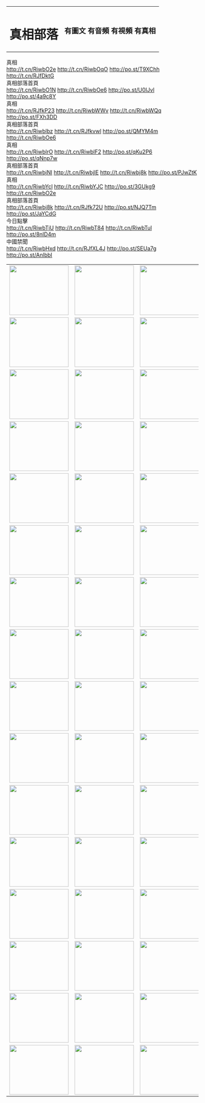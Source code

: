 <table>
<tr>

<td>
	<H1>真相部落</H1>
</td>
<td>
	<H3>有圖文 有音頻 有視頻 有真相</H3>
</td>
</tr>

</table>

<div class="linkbox"><div class="title">真相<div id="url">  <a href="http://t.cn/RiwbO2e" target=_blank>http://t.cn/RiwbO2e</a>    <a href="http://t.cn/RiwbOqO" target=_blank>http://t.cn/RiwbOqO</a>    <a href="http://po.st/T9XChh" target=_blank>http://po.st/T9XChh</a>    <a href="http://t.cn/RJfDktG" target=_blank>http://t.cn/RJfDktG</a>  </div></div><div class="title">真相部落首頁<div id="url">  <a href="http://t.cn/RiwbO1N" target=_blank>http://t.cn/RiwbO1N</a>    <a href="http://t.cn/RiwbOe6" target=_blank>http://t.cn/RiwbOe6</a>    <a href="http://po.st/U0IJvl" target=_blank>http://po.st/U0IJvl</a>    <a href="http://po.st/4a9c8Y" target=_blank>http://po.st/4a9c8Y</a>  </div></div><div class="title">真相<div id="url">  <a href="http://t.cn/RJfkP23" target=_blank>http://t.cn/RJfkP23</a>    <a href="http://t.cn/RiwbWWv" target=_blank>http://t.cn/RiwbWWv</a>    <a href="http://t.cn/RiwbWQq" target=_blank>http://t.cn/RiwbWQq</a>    <a href="http://po.st/FXh3DD" target=_blank>http://po.st/FXh3DD</a>  </div></div><div class="title">真相部落首頁<div id="url">  <a href="http://t.cn/Riwblbz" target=_blank>http://t.cn/Riwblbz</a>    <a href="http://t.cn/RJfkvwl" target=_blank>http://t.cn/RJfkvwl</a>    <a href="http://po.st/QMYM4m" target=_blank>http://po.st/QMYM4m</a>    <a href="http://t.cn/RiwbOe6" target=_blank>http://t.cn/RiwbOe6</a>  </div></div><div class="title">真相<div id="url">  <a href="http://t.cn/RiwblrO" target=_blank>http://t.cn/RiwblrO</a>    <a href="http://t.cn/RiwblF2" target=_blank>http://t.cn/RiwblF2</a>    <a href="http://po.st/qKu2P6" target=_blank>http://po.st/qKu2P6</a>    <a href="http://po.st/qNnp7w" target=_blank>http://po.st/qNnp7w</a>  </div></div><div class="title">真相部落首頁<div id="url">  <a href="http://t.cn/RiwbjNI" target=_blank>http://t.cn/RiwbjNI</a>    <a href="http://t.cn/RiwbjlE" target=_blank>http://t.cn/RiwbjlE</a>    <a href="http://t.cn/Riwbj8k" target=_blank>http://t.cn/Riwbj8k</a>    <a href="http://po.st/PJwZtK" target=_blank>http://po.st/PJwZtK</a>  </div></div><div class="title">真相<div id="url">  <a href="http://t.cn/RiwbYcl" target=_blank>http://t.cn/RiwbYcl</a>    <a href="http://t.cn/RiwbYJC" target=_blank>http://t.cn/RiwbYJC</a>    <a href="http://po.st/3GUkg9" target=_blank>http://po.st/3GUkg9</a>    <a href="http://t.cn/RiwbO2e" target=_blank>http://t.cn/RiwbO2e</a>  </div></div><div class="title">真相部落首頁<div id="url">  <a href="http://t.cn/Riwbj8k" target=_blank>http://t.cn/Riwbj8k</a>    <a href="http://t.cn/RJfk72U" target=_blank>http://t.cn/RJfk72U</a>    <a href="http://po.st/NJQ7Tm" target=_blank>http://po.st/NJQ7Tm</a>    <a href="http://po.st/JaYCdG" target=_blank>http://po.st/JaYCdG</a>  </div></div><div class="title">今日點擊<div id="url">  <a href="http://t.cn/RiwbTjU" target=_blank>http://t.cn/RiwbTjU</a>    <a href="http://t.cn/RiwbT84" target=_blank>http://t.cn/RiwbT84</a>    <a href="http://t.cn/RiwbTul" target=_blank>http://t.cn/RiwbTul</a>    <a href="http://po.st/8nlD4m" target=_blank>http://po.st/8nlD4m</a>  </div></div><div class="title">中國禁聞<div id="url">  <a href="http://t.cn/RiwbHxd" target=_blank>http://t.cn/RiwbHxd</a>    <a href="http://t.cn/RJfXL4J" target=_blank>http://t.cn/RJfXL4J</a>    <a href="http://po.st/SEUa7g" target=_blank>http://po.st/SEUa7g</a>    <a href="http://po.st/AnlbbI" target=_blank>http://po.st/AnlbbI</a>  </div></div></div>
<table>
<tr>
	<td><a href="http://546.vnsce.com/xtr/107/"><img  src ="http://546.vnsce.com/pic/2017/02/107.jpg" width="155px" height="130px"></a></td>
	<td><a href="http://546.vnsce.com/xtr/829/"><img src ="http://546.vnsce.com/pic/2017/02/829.jpg" width="155px" height="130px"></a></td>
	<td><a href="http://546.vnsce.com/xtr/69/"><img  src ="http://546.vnsce.com/pic/2017/02/69.jpg" width="155px" height="130px"></a></td>
	<td><a href="http://546.vnsce.com/xtr/99/"><img  src ="http://546.vnsce.com/pic/2017/02/99.jpg" width="155px" height="130px"></a></td>
</tr>
<tr>
	<td><a href="http://546.vnsce.com/xtr/40/"><img  src ="http://546.vnsce.com/pic/2017/02/40.jpg" width="155px" height="130px"></a></td>
	<td><a href="http://546.vnsce.com/xtr/20/"><img  src ="http://546.vnsce.com/pic/2017/02/20.jpg" width="155px" height="130px"></a></td>
	<td><a href="http://546.vnsce.com/xtr/81/"><img  src ="http://546.vnsce.com/pic/2017/02/81.jpg" width="155px" height="130px"></a></td>
	<td><a href="http://546.vnsce.com/xtr/2/"><img  src ="http://546.vnsce.com/pic/2017/02/2.jpg" width="155px" height="130px"></a></td>
</tr>
<tr>
	<td><a href="http://546.vnsce.com/xtr/86/"><img  src ="http://546.vnsce.com/pic/2017/02/86.jpg" width="155px" height="130px"></a></td>
	<td><a href="http://546.vnsce.com/xtr/109/"><img  src ="http://546.vnsce.com/pic/2017/02/109.jpg" width="155px" height="130px"></a></td>
	<td><a href="http://546.vnsce.com/xtr/1378/"><img  src ="http://546.vnsce.com/pic/2017/02/1378.jpg" width="155px" height="130px"></a></td>
	<td><a href="http://546.vnsce.com/xtr/57/"><img  src ="http://546.vnsce.com/pic/2017/02/57.jpg" width="155px" height="130px"></a></td>
</tr>
<tr>
	<td><a href="http://546.vnsce.com/xtr/1219/"><img  src ="http://546.vnsce.com/pic/2017/02/1219.jpg" width="155px" height="130px"></a></td>
	<td><a href="http://546.vnsce.com/xtr/1220/"><img  src ="http://546.vnsce.com/pic/2017/02/1220.jpg" width="155px" height="130px"></a></td>
	<td><a href="http://546.vnsce.com/xtr/1221/"><img  src ="http://546.vnsce.com/pic/2017/02/1221.jpg" width="155px" height="130px"></a></td>
	<td><a href="http://546.vnsce.com/xtr/51/"><img  src ="http://546.vnsce.com/pic/2017/02/51.jpg" width="155px" height="130px"></a></td>
</tr>
<tr>
	<td><a href="http://546.vnsce.com/xtr/1055/"><img  src ="http://546.vnsce.com/pic/2017/02/1055.jpg" width="155px" height="130px"></a></td>
	<td><a href="http://546.vnsce.com/xtr/611/"><img  src ="http://546.vnsce.com/pic/2017/02/611.jpg" width="155px" height="130px"></a></td>
	<td><a href="http://546.vnsce.com/xtr/1121/"><img  src ="http://546.vnsce.com/pic/2017/02/1121.jpg" width="155px" height="130px"></a></td>
	<td><a href="http://546.vnsce.com/xtr/610/"><img  src ="http://546.vnsce.com/pic/2017/02/610.jpg" width="155px" height="130px"></a></td>
</tr>
<tr>
	<td><a href="http://546.vnsce.com/xtr/1128/"><img  src ="http://546.vnsce.com/pic/2017/02/1128.jpg" width="155px" height="130px"></a></td>
	<td><a href="http://546.vnsce.com/xtr/1395/"><img  src ="http://546.vnsce.com/pic/2017/02/1406.jpg" width="155px" height="130px"></a></td>
	<td><a href="http://546.vnsce.com/xtr/1407/"><img  src ="http://546.vnsce.com/pic/2017/02/1407.jpg" width="155px" height="130px"></a></td>
	<td><a href="http://546.vnsce.com/xtr/934/"><img  src ="http://546.vnsce.com/pic/2017/02/934.jpg" width="155px" height="130px"></a></td>
</tr>
<tr>
	<td><a href="http://546.vnsce.com/xtr/641/"><img  src ="http://546.vnsce.com/pic/2017/02/641.jpg" width="155px" height="130px"></a></td>
	<td><a href="http://546.vnsce.com/xtr/949/"><img  src ="http://546.vnsce.com/pic/2017/02/949.jpg" width="155px" height="130px"></a></td>
	<td><a href="http://546.vnsce.com/xtr/112/"><img  src ="http://546.vnsce.com/pic/2017/02/112.jpg" width="155px" height="130px"></a></td>
	<td><a href="http://546.vnsce.com/xtr/812/"><img  src ="http://546.vnsce.com/pic/2017/02/812.jpg" width="155px" height="130px"></a></td>
</tr>
<tr>
	<td><a href="http://546.vnsce.com/xtr/103/"><img  src ="http://546.vnsce.com/pic/2017/02/103.jpg" width="155px" height="130px"></a></td>
	<td><a href="http://546.vnsce.com/xtr/3/"><img  src ="http://546.vnsce.com/pic/2017/02/3.jpg" width="155px" height="130px"></a></td>
	<td><A HREF="http://546.vnsce.com/mp4/zx/2015/11/Lkmtt.mp4" target="_blank" title="蓮開滿天庭"><img  src="http://546.vnsce.com/pic/2015/11/Lkmtt3480_jssor.jpg"  width="155px" height="130px"></A></td>
	<td><A HREF="http://546.vnsce.com/mp4/zx/2015/11/2013513.mp4" target="_blank" title="飛旋的法輪"><img  src="http://546.vnsce.com/pic/2015/11/falun480_jssor.jpg"  width="155px" height="130px"></A></td>
</tr>
<tr>
	<td><A HREF="http://546.vnsce.com/mp4/zx/2015/11/NYParade.mp4" target="_blank" title="2004年4月10日法輪功紐約大遊行"><img  src="http://546.vnsce.com/pic/2015/11/nyparade480_jssor.jpg"  width="155px" height="130px"></A></td>
	<td><A HREF="http://546.vnsce.com/mp4/news617/2015/05/WEB_s28093.mp4" target="_blank" title="2015年世界法輪大法日特別報導"><img  src="http://546.vnsce.com/pic/2015/11/p6752711a666997037_jssor.jpg"  width="155px" height="130px"></A></td>
	<td><A HREF="http://546.vnsce.com/mp4/news829/2015/11/30211_326650.mp4" target="_blank" title="滄州綁架案連審四天 民眾抹淚稱審好人"><img  src="http://546.vnsce.com/pic/2015/11/changzhou2480_jssor.jpg"  width="155px" height="130px"></A></td>
	<td><A HREF="http://546.vnsce.com/mp4/mhph/2015/10/changzhou.mp4" target="_blank" title="滄州真相--獅城血淚"><img  src="http://546.vnsce.com/pic/2015/11/changzhou480_jssor.jpg"  width="155px" height="130px"></A></td>
</tr>
<tr>
	<td><A HREF="http://546.vnsce.com/mp4/mhjd/mhjd_55.mp4" target="_blank" title="正義律師與無罪辯護"><img  src="http://546.vnsce.com/pic/2015/11/wzbh480_jssor.jpg"  width="155px" height="130px"></A></td>
	<td><A HREF="http://546.vnsce.com/mp4/zx/2015/11/layerkcs.mp4" target="_blank" title="中國的良心--高智晟律師"><img  src="http://546.vnsce.com/pic/2015/11/layerkcs2480_jssor.jpg"  width="155px" height="130px"></A></td>
	<td><A HREF="http://546.vnsce.com/mp4/mhph/2015/10/szxl.mp4" target="_blank" title="神州血淚--北京、大慶、廣東、哈爾濱"><img  src="http://546.vnsce.com/pic/2015/11/szxl480_jssor.jpg"  width="155px" height="130px"></A></td>
	<td><A HREF="http://546.vnsce.com/mp4/zx/2015/11/TangShanFFXS.mp4" target="_blank" title="真相紀錄片：鳳凰新生"><img  src="http://546.vnsce.com/pic/2015/11/fhxs2480_jssor.jpg"  width="155px" height="130px"></A></td>
</tr>
<tr>
	<td><A HREF="http://546.vnsce.com/mp4/zx/2015/11/jidong.mp4" target="_blank" title="冀東監獄的罪惡"><img  src="http://546.vnsce.com/pic/2015/11/jidong480_jssor.jpg"  width="155px" height="130px"></A></td>
	<td><A HREF="http://546.vnsce.com/mp4/mhph/2015/10/tangshan.mp4" target="_blank" title="鳳凰血淚"><img  src="http://546.vnsce.com/pic/2015/11/tangshan480_jssor.jpg"  width="155px" height="130px"></A>
					</div></td>
	<td>	<A HREF="http://546.vnsce.com/mp4/mhph/2015/10/zfxtzxl.mp4" target="_blank" title="政法系統罪行錄--唐山篇"><img  src="http://546.vnsce.com/pic/2015/11/zfxtzxl480_jssor.jpg"  width="155px" height="130px"></A></td>
	<td><A HREF="http://546.vnsce.com/mp4/mhph/2015/10/QDBG.mp4" target="_blank" title="青島悲歌"><img  src="http://546.vnsce.com/pic/2015/10/qdbg2480_jssor.jpg"  width="155px" height="130px"></A></td>
</tr>
<tr>
	<td><A HREF="http://546.vnsce.com/mp4/mhph/2015/10/huludao.mp4" target="_blank" title="葫蘆島永恆的見證"><img  src="http://546.vnsce.com/pic/2015/10/huludao480_jssor.jpg"  width="155px" height="130px"></A></td>
	<td><A HREF="http://546.vnsce.com/mp4/mhph/2015/10/qbzx.mp4" target="_blank" title="湖畔泉邊聽真相-濟南泉城的傳奇"><img  src="http://546.vnsce.com/pic/2015/10/hupan480_jssor.jpg"  width="155px" height="130px"></A></td>
	<td><A HREF="http://546.vnsce.com/mp4/mhph/2015/10/baoding_dvd_v2.mp4" target="_blank" title="燕趙悲歌"><img  src="http://546.vnsce.com/pic/2015/10/yzbg480_jssor.jpg"  width="155px" height="130px"></A></td>
	<td><A HREF="http://546.vnsce.com/mp4/zx/2015/11/meihuashi_complete_ED2.0.mp4" target="_blank" title="梅花詩完整版"><img  src="http://546.vnsce.com/pic/2015/11/mhs480_jssor.jpg"  width="155px" height="130px"></A></td>
</tr>
<tr>
	<td><A HREF="http://546.vnsce.com/mp4/zx/2015/11/fengbei512k.mp4" target="_blank" title="豐碑"><img  src="http://546.vnsce.com/pic/2015/11/fongbei480_jssor.jpg"  width="155px" height="130px"></A></td>
	<td><A HREF="http://546.vnsce.com/mp4/zx/2015/11/fytdxComplete.mp4" target="_blank" title="風雨天地行全集"><img  src="http://546.vnsce.com/pic/2015/11/fytdxWhite480_jssor.jpg"  width="155px" height="130px"></A></td>
	<td><A HREF="http://546.vnsce.com/mp4/zx/2015/11/JianZheng.mp4" target="_blank" title="見證"><img  src="http://546.vnsce.com/pic/2015/11/witness480_jssor.jpg"  width="155px" height="130px"></A></td>
	<td><A HREF="http://546.vnsce.com/mp4/mhph/2015/10/hcym.mp4" target="_blank" title="紅朝陰謀"><img  src="http://546.vnsce.com/pic/2015/10/hcym480_jssor.jpg"  width="155px" height="130px"></A></td>
</tr>
<tr>
	<td><A HREF="http://546.vnsce.com/mp4/zx/2015/11/zfzxPalV3.mp4" target="_blank" title="是自焚還是騙局"><img  src="http://546.vnsce.com/pic/2015/11/zfzx4805_jssor.jpg"  width="155px" height="130px"></A></td>
	<td><A HREF="http://546.vnsce.com/mp4/zx/2015/11/lsdspMsyTd.mp4" target="_blank" title="歷史的審判"><img  src="http://546.vnsce.com/pic/2015/11/lsdsp480_jssor.jpg"  width="155px" height="130px"></A></td>
	<td><A HREF="http://546.vnsce.com/mp4/news886/2015/11/concat886.mp4" target="_blank" title="一周全球控告江澤民"><img  src="http://546.vnsce.com/pic/2015/11/news886480_jssor.jpg"  width="155px" height="130px"></A></td>
	<td><A HREF="http://546.vnsce.com/mp4/news1378/2014/08/CQSD_s0_e4_v2_i0-CQSD_4-video.mp4" target="_blank" title="歐洲的抉擇"><img  src="http://546.vnsce.com/pic/2015/11/p5143421a564166643-ss_jssor.jpg"  width="155px" height="130px"></A></td>
</tr>
<tr>
	<td><A HREF="http://546.vnsce.com/mp4/zx/2015/11/hk20150720parade.mp4" target="_blank" title="港法輪功反迫害大遊行 大陸遊客震撼"><img  src="http://546.vnsce.com/pic/2015/11/281098-ss_jssor.jpg"  width="155px" height="130px"></A></td>
	<td><A HREF="http://546.vnsce.com/mp4/zx/2015/11/20150720hkParade512k.mp4" target="_blank" title="香港法輪功720遊行聲援訴江潮"><img  src="http://546.vnsce.com/pic/2015/11/2015720parade480_jssor.jpg"  width="155px" height="130px"></A></td>
	<td><A HREF="http://546.vnsce.com/mp4/zx/2015/11/hktdc512.mp4" target="_blank" title="香港退黨潮"><img  src="http://546.vnsce.com/pic/2015/11/hktdc480_jssor.jpg"  width="155px" height="130px"></A></td>
	<td><A HREF="http://546.vnsce.com/mp4/news413/2015/11/concat413.mp4" target="_blank" title="本月退黨精選"><img  src="http://546.vnsce.com/pic/2015/11/tuidang480_jssor.jpg"  width="155px" height="130px"></A></td>
</tr>
<tr>
	<td><A HREF="http://546.vnsce.com/mp4/news823/2015/11/TSZG_British_1_QA_A_TSZG-61-1_XinHaoNianZuoZh_P617180.mp4" target="_blank" title="辛灝年：紀念《九評共產黨》發表十週年演講"><img  src="http://546.vnsce.com/pic/2015/11/xhn9p10480_jssor.jpg"  width="155px" height="130px"></A></td>
	<td><A HREF="http://546.vnsce.com/mp4/news57/2015/11/JPGCD8.mp4" target="_blank" title="【九評之八】評中國共產黨的邪教本質"><img  src="http://546.vnsce.com/pic/2015/11/9pkcd8p480_jssor.jpg"  width="155px" height="130px"></A></td>
	<td><A HREF="http://546.vnsce.com/mp4/other/kao.Chih.Sheng_story.mp4"  target="_blank" title="超越恐懼:高智晟的故事"				style="font-size:20px;"><img src="http://546.vnsce.com/pic/2016/12/GZS201408070902.jpg"  width="155px" height="130px">
						</A></td>
	<td><A HREF="http://546.vnsce.com/mp4/zx/2016/11/oh10yearsInv.mp4"  target="_blank" title="紀錄片《活摘 十年調查》完整版" style="font-size:20px;"><img src="http://546.vnsce.com/pic/2016/11/10yearsOHinv.jpg"  width="155px" height="130px">
						</A></td>
</tr>
</table>



